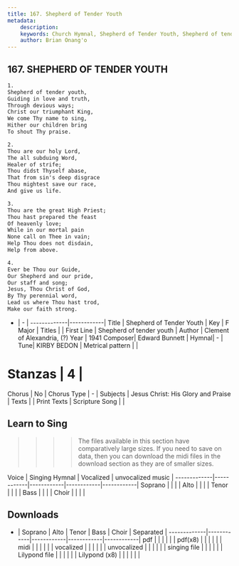```yaml
---
title: 167. Shepherd of Tender Youth
metadata:
    description: 
    keywords: Church Hymnal, Shepherd of Tender Youth, Shepherd of tender youth, 
    author: Brian Onang'o
---
```



## 167. SHEPHERD OF TENDER YOUTH

```txt
1.
Shepherd of tender youth, 
Guiding in love and truth,
Through devious ways; 
Christ our triumphant King, 
We come Thy name to sing, 
Hither our children bring
To shout Thy praise.

2.
Thou are our holy Lord, 
The all subduing Word,
Healer of strife; 
Thou didst Thyself abase,
That from sin's deep disgrace
Thou mightest save our race,
And give us life.

3.
Thou are the great High Priest; 
Thou hast prepared the feast
Of heavenly love; 
While in our mortal pain
None call on Thee in vain;
Help Thou does not disdain,
Help from above.

4.
Ever be Thou our Guide,
Our Shepherd and our pride,
Our staff and song; 
Jesus, Thou Christ of God,
By Thy perennial word,
Lead us where Thou hast trod,
Make our faith strong.

```

- |   -  |
-------------|------------|
Title | Shepherd of Tender Youth |
Key | F Major |
Titles |  |
First Line | Shepherd of tender youth |
Author | Clement of Alexandria, (?)
Year | 1941
Composer| Edward Bunnett |
Hymnal|  - |
Tune| KIRBY BEDON |
Metrical pattern | |
# Stanzas | 4 |
Chorus | No |
Chorus Type | - |
Subjects | Jesus Christ: His Glory and Praise |
Texts |  |
Print Texts | 
Scripture Song |  |
  
## Learn to Sing

>>>> The files available in this section have comparatively large sizes. If you need to save on data, then you can download the midi files in the download section as they are of smaller sizes.

Voice |  Singing Hymnal | Vocalized | unvocalized music |
-------------|------------|------------|------------|------------|
Soprano | | | |
Alto | | | |
Tenor | | | |
Bass | | | |
Choir | | | |

## Downloads

- |  Soprano | Alto | Tenor | Bass | Choir | Separated |
-------------|------------|------------|------------|------------|
pdf | | | | | |
pdf(x8) | | | | | |
midi | | | | | |
vocalized | | | | | |
unvocalized | | | | | |
singing file | | | | | |
Lilypond file | | | | | |
Lilypond (x8) | | | | | |
  